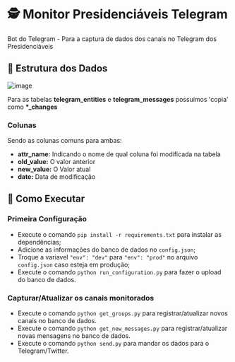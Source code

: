 # 🕵️ Monitor Presidenciáveis Telegram

Bot do Telegram - Para a captura de dados dos canais no Telegram dos Presidenciáveis

## 📝 Estrutura dos Dados

![image](https://user-images.githubusercontent.com/6977257/178580578-ced33dda-6617-4633-b268-8ec87fbf64c4.png)

Para as tabelas **telegram_entities** e **telegram_messages** possuímos 'copia' como **\*\_changes**

### Colunas

Sendo as colunas comuns para ambas:

- **attr_name:** Indicando o nome de qual coluna foi modificada na tabela
- **old_value:** O valor anterior
- **new_value:** O Valor atual
- **date:** Data de modificação

## 🏃 Como Executar

### Primeira Configuração

- Execute o comando `pip install -r requirements.txt` para instalar as dependências;
- Adicione as informações do banco de dados no `config.json`;
- Troque a variavel `"env": "dev"` para `"env": "prod"` no arquivo `config.json` caso esteja em produção;
- Execute o comando `python run_configuration.py` para fazer o upload do banco de dados.

### Capturar/Atualizar os canais monitorados

- Execute o comando `python get_groups.py` para registrar/atualizar novos canais no banco de dados.
- Execute o comando `python get_new_messages.py` para registrar/atualizar novas mensagens no banco de dados.
- Execute o comando `python send.py` para mandar os dados para o Telegram/Twitter.
